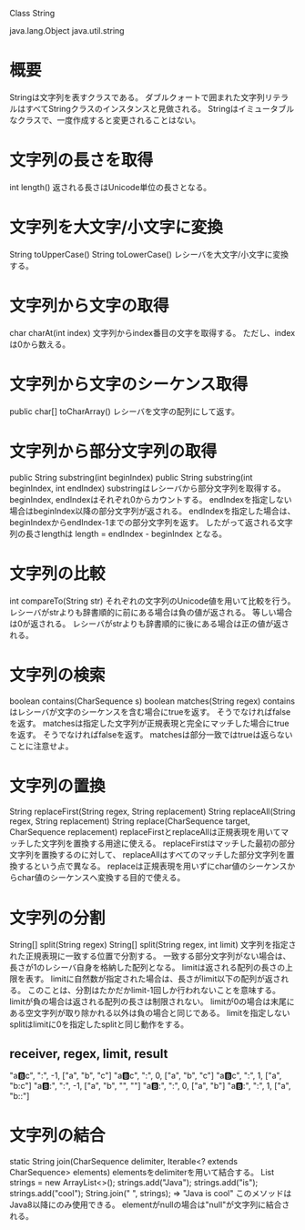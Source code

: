 Class String

java.lang.Object
  java.util.string

# 概要
Stringは文字列を表すクラスである。
ダブルクォートで囲まれた文字列リテラルはすべてStringクラスのインスタンスと見做される。
Stringはイミュータブルなクラスで、一度作成すると変更されることはない。

# 文字列の長さを取得
int length()
返される長さはUnicode単位の長さとなる。

# 文字列を大文字/小文字に変換
String toUpperCase()
String toLowerCase()
レシーバを大文字/小文字に変換する。

# 文字列から文字の取得
char charAt(int index)
文字列からindex番目の文字を取得する。
ただし、indexは0から数える。

# 文字列から文字のシーケンス取得
public char[] toCharArray()
レシーバを文字の配列にして返す。

# 文字列から部分文字列の取得
public String substring(int beginIndex)
public String substring(int beginIndex, int endIndex)
substringはレシーバから部分文字列を取得する。
beginIndex, endIndexはそれぞれ0からカウントする。
endIndexを指定しない場合はbeginIndex以降の部分文字列が返される。
endIndexを指定した場合は、
beginIndexからendIndex-1までの部分文字列を返す。
したがって返される文字列の長さlengthは
length = endIndex - beginIndex
となる。

# 文字列の比較
int compareTo(String str)
それぞれの文字列のUnicode値を用いて比較を行う。
レシーバがstrよりも辞書順的に前にある場合は負の値が返される。
等しい場合は0が返される。
レシーバがstrよりも辞書順的に後にある場合は正の値が返される。

# 文字列の検索
boolean contains(CharSequence s)
boolean matches(String regex)
containsはレシーバが文字のシーケンスを含む場合にtrueを返す。
そうでなければfalseを返す。
matchesは指定した文字列が正規表現と完全にマッチした場合にtrueを返す。
そうでなければfalseを返す。
matchesは部分一致ではtrueは返らないことに注意せよ。

# 文字列の置換
String replaceFirst(String regex, String replacement)
String replaceAll(String regex, String replacement)
String replace(CharSequence target, CharSequence replacement)
replaceFirstとreplaceAllは正規表現を用いてマッチした文字列を置換する用途に使える。
replaceFirstはマッチした最初の部分文字列を置換するのに対して、
replaceAllはすべてのマッチした部分文字列を置換するという点で異なる。
replaceは正規表現を用いずにchar値のシーケンスからchar値のシーケンスへ変換する目的で使える。

# 文字列の分割
String[] split(String regex)
String[] split(String regex, int limit)
文字列を指定された正規表現に一致する位置で分割する。
一致する部分文字列がない場合は、長さが1のレシーバ自身を格納した配列となる。
limitは返される配列の長さの上限を表す。
limitに自然数が指定された場合は、長さがlimit以下の配列が返される。
このことは、分割はたかだかlimit-1回しか行われないことを意味する。
limitが負の場合は返される配列の長さは制限されない。
limitが0の場合は末尾にある空文字列が取り除かれる以外は負の場合と同じである。
limitを指定しないsplitはlimitに0を指定したsplitと同じ動作をする。

receiver, regex, limit, result
-----------------------------------------
"a:b:c",  ":",   -1,   ["a", "b", "c"]
"a:b:c",  ":",    0,   ["a", "b", "c"]
"a:b:c",  ":",    1,   ["a", "b:c"]
"a:b::",  ":",   -1,   ["a", "b", "", ""]
"a:b::",  ":",    0,   ["a", "b"]
"a:b::",  ":",    1,   ["a", "b::"]

# 文字列の結合
static String join(CharSequence delimiter, Iterable<? extends CharSequence> elements)
elementsをdelimiterを用いて結合する。
List<String> strings = new ArrayList<>();
strings.add("Java");
strings.add("is");
strings.add("cool");
String.join(" ", strings);
=> "Java is cool"
このメソッドはJava8以降にのみ使用できる。
elementがnullの場合は"null"が文字列に結合される。
